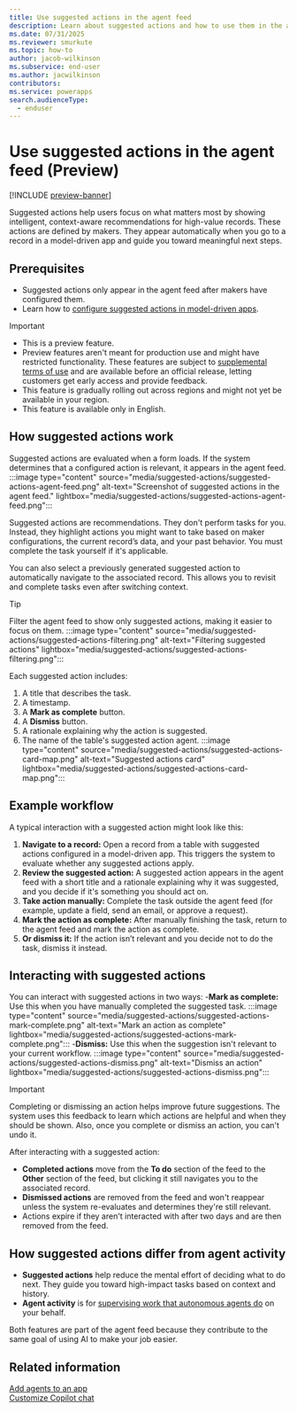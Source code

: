 ```yaml
---
title: Use suggested actions in the agent feed
description: Learn about suggested actions and how to use them in the agent feed.
ms.date: 07/31/2025
ms.reviewer: smurkute
ms.topic: how-to
author: jacob-wilkinson
ms.subservice: end-user
ms.author: jacwilkinson
contributors: 
ms.service: powerapps
search.audienceType: 
  - enduser
---
```

# Use suggested actions in the agent feed (Preview)

[!INCLUDE [preview-banner](~/../shared-content/shared/preview-includes/preview-banner.md)]

Suggested actions help users focus on what matters most by showing intelligent, context-aware recommendations for high-value records. These actions are defined by makers. They appear automatically when you go to a record in a model-driven app and guide you toward meaningful next steps.

## Prerequisites

- Suggested actions only appear in the agent feed after makers have configured them.
- Learn how to [configure suggested actions in model-driven apps](../maker/model-driven-apps/configure-suggested-actions.md).

> [!IMPORTANT]
>
> - This is a preview feature.
> - Preview features aren't meant for production use and might have restricted functionality. These features are subject to [supplemental terms of use](https://go.microsoft.com/fwlink/?linkid=2216214) and are available before an official release, letting customers get early access and provide feedback.
> - This feature is gradually rolling out across regions and might not yet be available in your region.
> - This feature is available only in English.

## How suggested actions work

Suggested actions are evaluated when a form loads. If the system determines that a configured action is relevant, it appears in the agent feed.
:::image type="content" source="media/suggested-actions/suggested-actions-agent-feed.png" alt-text="Screenshot of suggested actions in the agent feed." lightbox="media/suggested-actions/suggested-actions-agent-feed.png":::

Suggested actions are recommendations. They don't perform tasks for you. Instead, they highlight actions you might want to take based on maker configurations, the current record’s data, and your past behavior. You must complete the task yourself if it's applicable.

You can also select a previously generated suggested action to automatically navigate to the associated record. This allows you to revisit and complete tasks even after switching context.

> [!TIP]
> Filter the agent feed to show only suggested actions, making it easier to focus on them.
> :::image type="content" source="media/suggested-actions/suggested-actions-filtering.png" alt-text="Filtering suggested actions" lightbox="media/suggested-actions/suggested-actions-filtering.png":::

Each suggested action includes:
1. A title that describes the task.
1. A timestamp.
1. A **Mark as complete** button.
1. A **Dismiss** button.
1. A rationale explaining why the action is suggested.
1. The name of the table's suggested action agent.
:::image type="content" source="media/suggested-actions/suggested-actions-card-map.png" alt-text="Suggested actions card" lightbox="media/suggested-actions/suggested-actions-card-map.png":::

## Example workflow

A typical interaction with a suggested action might look like this:
1. **Navigate to a record:** Open a record from a table with suggested actions configured in a model-driven app. This triggers the system to evaluate whether any suggested actions apply.
1. **Review the suggested action:** A suggested action appears in the agent feed with a short title and a rationale explaining why it was suggested, and you decide if it's something you should act on.
1. **Take action manually:** Complete the task outside the agent feed (for example, update a field, send an email, or approve a request).
1. **Mark the action as complete:** After manually finishing the task, return to the agent feed and mark the action as complete.
1. **Or dismiss it:** If the action isn’t relevant and you decide not to do the task, dismiss it instead.

## Interacting with suggested actions

You can interact with suggested actions in two ways:
-**Mark as complete:** Use this when you have manually completed the suggested task.
:::image type="content" source="media/suggested-actions/suggested-actions-mark-complete.png" alt-text="Mark an action as complete" lightbox="media/suggested-actions/suggested-actions-mark-complete.png":::
-**Dismiss:** Use this when the suggestion isn't relevant to your current workflow.
:::image type="content" source="media/suggested-actions/suggested-actions-dismiss.png" alt-text="Dismiss an action" lightbox="media/suggested-actions/suggested-actions-dismiss.png":::

> [!IMPORTANT]
> Completing or dismissing an action helps improve future suggestions. The system uses this feedback to learn which actions are helpful and when they should be shown. Also, once you complete or dismiss an action, you can't undo it.

After interacting with a suggested action:
- **Completed actions** move from the **To do** section of the feed to the **Other** section of the feed, but clicking it still navigates you to the associated record.
- **Dismissed actions** are removed from the feed and won't reappear unless the system re-evaluates and determines they're still relevant.
- Actions expire if they aren't interacted with after two days and are then removed from the feed.

## How suggested actions differ from agent activity
- **Suggested actions** help reduce the mental effort of deciding what to do next. They guide you toward high-impact tasks based on context and history.
- **Agent activity** is for [supervising work that autonomous agents do](supervise-agents-with-agent-feed.md) on your behalf.

Both features are part of the agent feed because they contribute to the same goal of using AI to make your job easier.

## Related information

[Add agents to an app](../maker/model-driven-apps/add-agents-to-app.md)  
[Customize Copilot chat](../maker/model-driven-apps/customize-copilot-chat.md)

